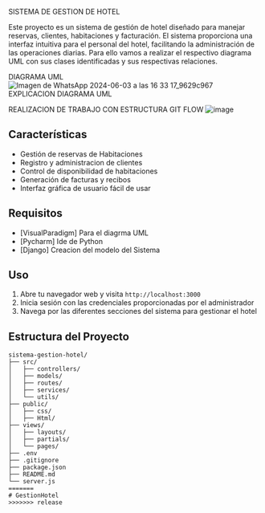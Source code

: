 
SISTEMA DE GESTION DE HOTEL

Este proyecto es un sistema de gestión de hotel diseñado para manejar reservas, clientes, habitaciones y facturación. El sistema proporciona una interfaz intuitiva para el personal del hotel, facilitando la administración de las operaciones diarias.
Para ello vamos a realizar el respectivo diagrama UML con sus clases identificadas y sus respectivas relaciones.

DIAGRAMA UML
![Imagen de WhatsApp 2024-06-03 a las 16 33 17_9629c967](https://github.com/Carlos11-tech/GestionHotel/assets/166561281/04b75f51-4b66-4d30-a30a-51f03a6fd771)
EXPLICACION DIAGRAMA UML

REALIZACION DE TRABAJO CON ESTRUCTURA GIT FLOW
![image](https://github.com/Carlos11-tech/GestionHotel/assets/166561281/1d591c4a-5d8c-46c9-aedc-e40888c65c18)


## Características

- Gestión de reservas de Habitaciones 
- Registro y administracion de clientes
- Control de disponibilidad de habitaciones
- Generación de facturas y recibos
- Interfaz gráfica de usuario fácil de usar

## Requisitos

- [VisualParadigm] Para el diagrma UML
- [Pycharm] Ide de Python
- [Django] Creacion del modelo del Sistema

## Uso

1. Abre tu navegador web y visita `http://localhost:3000`
2. Inicia sesión con las credenciales proporcionadas por el administrador
3. Navega por las diferentes secciones del sistema para gestionar el hotel

## Estructura del Proyecto

```plaintext
sistema-gestion-hotel/
├── src/
│   ├── controllers/
│   ├── models/
│   ├── routes/
│   ├── services/
│   └── utils/
├── public/
│   ├── css/
│   ├── Html/
├── views/
│   ├── layouts/
│   ├── partials/
│   └── pages/
├── .env
├── .gitignore
├── package.json
├── README.md
└── server.js
=======
# GestionHotel
>>>>>>> release
